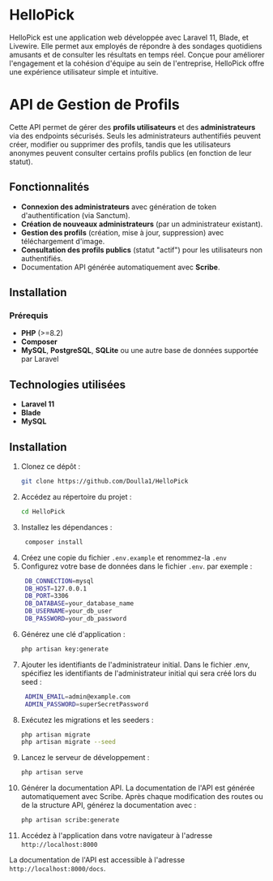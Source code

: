# HelloPick

HelloPick est une application web développée avec Laravel 11, Blade, et Livewire. Elle permet aux employés de répondre à des sondages quotidiens amusants et de consulter les résultats en temps réel. Conçue pour améliorer l'engagement et la cohésion d'équipe au sein de l'entreprise, HelloPick offre une expérience utilisateur simple et intuitive.

# API de Gestion de Profils

Cette API permet de gérer des **profils utilisateurs** et des **administrateurs** via des endpoints sécurisés. Seuls les administrateurs authentifiés peuvent créer, modifier ou supprimer des profils, tandis que les utilisateurs anonymes peuvent consulter certains profils publics (en fonction de leur statut).

## Fonctionnalités

- **Connexion des administrateurs** avec génération de token d'authentification (via Sanctum).
- **Création de nouveaux administrateurs** (par un administrateur existant).
- **Gestion des profils** (création, mise à jour, suppression) avec téléchargement d'image.
- **Consultation des profils publics** (statut "actif") pour les utilisateurs non authentifiés.
- Documentation API générée automatiquement avec **Scribe**.

## Installation

### Prérequis

- **PHP** (>=8.2)
- **Composer**
- **MySQL**, **PostgreSQL**, **SQLite** ou une autre base de données supportée par Laravel

## Technologies utilisées

- **Laravel 11** 
- **Blade**
- **MySQL** 

## Installation

1. Clonez ce dépôt :
   ```bash
   git clone https://github.com/Doulla1/HelloPick
2. Accédez au répertoire du projet :
   ```bash
   cd HelloPick
3. Installez les dépendances :
   ```bash
    composer install
4. Créez une copie du fichier `.env.example` et renommez-la `.env`
5. Configurez votre base de données dans le fichier `.env`. par exemple :
   ```bash
    DB_CONNECTION=mysql
    DB_HOST=127.0.0.1
    DB_PORT=3306
    DB_DATABASE=your_database_name
    DB_USERNAME=your_db_user
    DB_PASSWORD=your_db_password
6. Générez une clé d'application :
   ```bash
   php artisan key:generate
7. Ajouter les identifiants de l'administrateur initial. Dans le fichier .env, spécifiez les identifiants de l'administrateur initial qui sera créé lors du seed :
   ```bash
    ADMIN_EMAIL=admin@example.com
    ADMIN_PASSWORD=superSecretPassword
8. Exécutez les migrations et les seeders :
   ```bash
   php artisan migrate
   php artisan migrate --seed
9. Lancez le serveur de développement :
   ```bash
   php artisan serve
10. Générer la documentation API. La documentation de l'API est générée automatiquement avec Scribe. Après chaque modification des routes ou de la structure API, générez la documentation avec :
    ```bash
    php artisan scribe:generate
11. Accédez à l'application dans votre navigateur à l'adresse `http://localhost:8000`

La documentation de l'API est accessible à l'adresse `http://localhost:8000/docs`.
